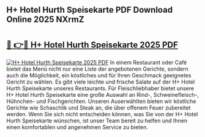 ## H+ Hotel Hurth Speisekarte PDF Download Online 2025 NXrmZ

# <h2><a href="http://gc8chl0.nevu.top/?p=H%2b+Hotel+Hurth+Speisekarte">🔗 👉🔴 H+ Hotel Hurth Speisekarte 2025 PDF</a></h2>

[![H+ Hotel Hurth Speisekarte 2025 PDF](https://i.imgur.com/dBaPXMq.png)](http://gc8chl0.nevu.top/?p=H%2b+Hotel+Hurth+Speisekarte)
In einem Restaurant oder Café bietet das Menü nicht nur eine Liste der angebotenen Gerichte, sondern auch die Möglichkeit, ein köstliches und für Ihren Geschmack geeignetes Gericht zu wählen. Es gibt viele leichte und frische Salate auf der H+ Hotel Hurth Speisekarte unseres Restaurants. Für Fleischliebhaber bietet unsere H+ Hotel Hurth Speisekarte eine große Auswahl an Rind-, Schweinefleisch-, Hühnchen- und Fischgerichten. Unseren Auserwählten bieten wir köstliche Gerichte wie Schaschlik und Steak an, die über offenem Feuer zubereitet werden. Wenn Sie sich nicht entscheiden können, was Sie von der H+ Hotel Hurth Speisekarte wünschen, ist unser Team bereit zu helfen und Ihnen einen komfortablen und angenehmen Service zu bieten.

